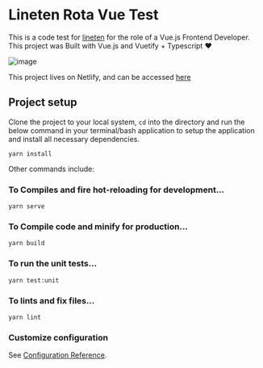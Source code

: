 # Lineten Rota Vue Test

This is a code test for [lineten](https://lineten.co.uk) for the role of a Vue.js Frontend Developer. This project was Built with Vue.js and Vuetify + Typescript ❤️

![image](https://user-images.githubusercontent.com/16244990/102277525-b4d48380-3f28-11eb-9757-9751c99b7862.png)

This project lives on Netlify, and can be accessed [here](https://lineten-rota-test.netlify.app)

## Project setup
Clone the project to your local system, `cd` into the directory and run the below command in your terminal/bash application  to setup the application and install all necessary dependencies.
```
yarn install
```


Other commands include:
### To Compiles and fire hot-reloading for development...
```
yarn serve
```

### To Compile code and minify for production...
```
yarn build
```

### To run the unit tests...
```
yarn test:unit
```

### To lints and fix files...
```
yarn lint
```

### Customize configuration
See [Configuration Reference](https://cli.vuejs.org/config/).
